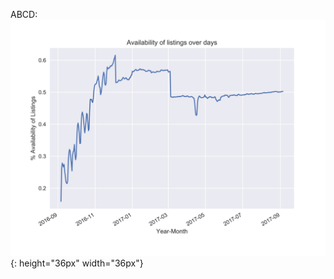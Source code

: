 ABCD:
![Analysis  1](https://github.com/battalwara/battalwar_ankeeta_spring2017/blob/master/final/analysis/analysis-1/Output1.jpg){: height="36px" width="36px"}
